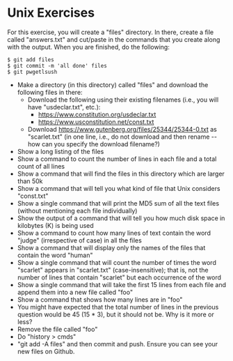 # Unix Exercises

For this exercise, you will create a "files" directory. In there, create a file called "answers.txt" and cut/paste in the commands that you create along with the output. When you are finished, do the following:

    $ git add files
    $ git commit -m 'all done' files
    $ git pwgetlsush

* Make a directory (in this directory) called "files" and download the following files in there:
	* Download the following using their existing filenames (i.e., you will have "usdeclar.txt", etc.):
		* https://www.constitution.org/usdeclar.txt
		* https://www.usconstitution.net/const.txt
	* Download https://www.gutenberg.org/files/25344/25344-0.txt as "scarlet.txt" (in one line, i.e., do not download and then rename -- how can you specify the download filename?)
* Show a long listing of the files
* Show a command to count the number of lines in each file and a total count of all lines
* Show a command that will find the files in this directory which are larger than 50k
* Show a command that will tell you what kind of file that Unix considers "const.txt"
* Show a single command that will print the MD5 sum of all the text files (without mentioning each file individually)
* Show the output of a command that will tell you how much disk space in kilobytes (K) is being used
* Show a command to count how many lines of text contain the word "judge" (irrespective of case) in all the files
* Show a command that will display only the names of the files that contain the word "human" 
* Show a single command that will count the number of times the word "scarlet" appears in "scarlet.txt" (case-insensitive); that is, not the number of lines that contain "scarlet" but each occurrence of the word
* Show a single command that will take the first 15 lines from each file and append them into a new file called "foo"
* Show a command that shows how many lines are in "foo"
* You might have expected that the total number of lines in the previous question would be 45 (15 * 3), but it should not be. Why is it more or less?
* Remove the file called "foo"
* Do "history > cmds"
* "git add -A files" and then commit and push. Ensure you can see your new files on Github.

